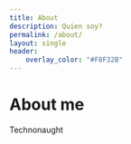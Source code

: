 ```yaml
---
title: About
description: Quien soy?
permalink: /about/
layout: single
header: 
    overlay_color: "#F8F32B"
---
```


# About me

Technonaught